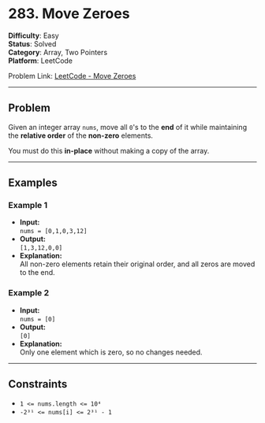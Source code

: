 # 283. Move Zeroes

**Difficulty**: Easy  
**Status**: Solved  
**Category**: Array, Two Pointers  
**Platform**: LeetCode

Problem Link: [LeetCode - Move Zeroes](https://leetcode.com/problems/move-zeroes/description/?envType=study-plan-v2&envId=programming-skills)

---

## Problem

Given an integer array `nums`, move all `0`'s to the **end** of it while maintaining the **relative order** of the **non-zero** elements.

You must do this **in-place** without making a copy of the array.

---

## Examples

### Example 1

- **Input:**  
  `nums = [0,1,0,3,12]`
- **Output:**  
  `[1,3,12,0,0]`
- **Explanation:**  
  All non-zero elements retain their original order, and all zeros are moved to the end.

### Example 2

- **Input:**  
  `nums = [0]`
- **Output:**  
  `[0]`
- **Explanation:**  
  Only one element which is zero, so no changes needed.

---

## Constraints

- `1 <= nums.length <= 10⁴`
- `-2³¹ <= nums[i] <= 2³¹ - 1`
